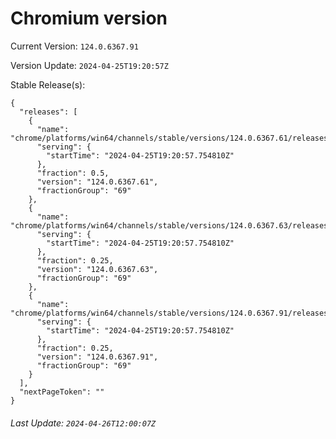 # Chromium version

Current Version: `124.0.6367.91`

Version Update: `2024-04-25T19:20:57Z`

Stable Release(s):
```
{
  "releases": [
    {
      "name": "chrome/platforms/win64/channels/stable/versions/124.0.6367.61/releases/1714072857",
      "serving": {
        "startTime": "2024-04-25T19:20:57.754810Z"
      },
      "fraction": 0.5,
      "version": "124.0.6367.61",
      "fractionGroup": "69"
    },
    {
      "name": "chrome/platforms/win64/channels/stable/versions/124.0.6367.63/releases/1714072857",
      "serving": {
        "startTime": "2024-04-25T19:20:57.754810Z"
      },
      "fraction": 0.25,
      "version": "124.0.6367.63",
      "fractionGroup": "69"
    },
    {
      "name": "chrome/platforms/win64/channels/stable/versions/124.0.6367.91/releases/1714072857",
      "serving": {
        "startTime": "2024-04-25T19:20:57.754810Z"
      },
      "fraction": 0.25,
      "version": "124.0.6367.91",
      "fractionGroup": "69"
    }
  ],
  "nextPageToken": ""
}
```

###### Last Update: `2024-04-26T12:00:07Z`
        